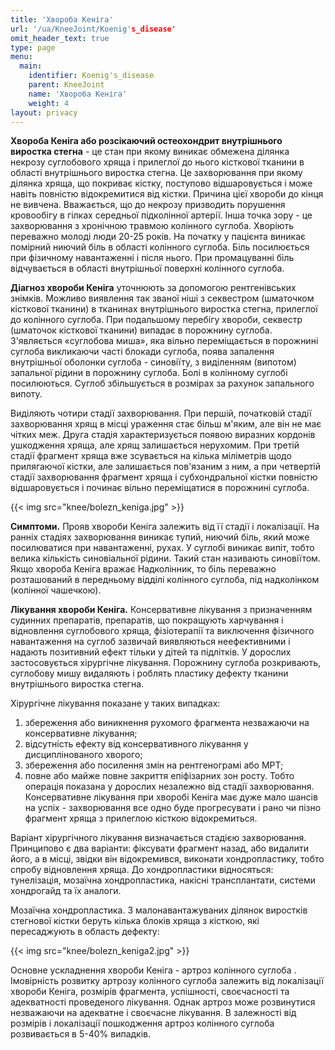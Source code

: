 ```yaml
---
title: 'Хвороба Кеніга'
url: '/ua/KneeJoint/Koenig's_disease'
omit_header_text: true
type: page
menu:
  main:
    identifier: Koenig's_disease
    parent: KneeJoint
    name: 'Хвороба Кеніга'
    weight: 4
layout: privacy
---
```


**Хвороба Кеніга або розсікаючий остеохондрит внутрішнього виростка стегна** - це стан при якому виникає обмежена ділянка некрозу суглобового хряща і прилеглої до нього кісткової тканини в області внутрішнього виростка стегна. Це захворювання при якому ділянка хряща, що покриває кістку, поступово відшаровується і може навіть повністю відокремитися від кістки. Причина цієї хвороби до кінця не вивчена. Вважається, що до некрозу призводить порушення кровообігу в гілках середньої підколінної артерії. Інша точка зору - це захворювання з хронічною травмою колінного суглоба. Хворіють переважно молоді люди 20-25 років. На початку у пацієнта виникає помірний ниючий біль в області колінного суглоба. Біль посилюється при фізичному навантаженні і після нього. При промацуванні біль відчувається в області внутрішньої поверхні колінного суглоба.

**Діагноз хвороби Кеніга** уточнюють за допомогою рентгенівських знімків. Можливо виявлення так званої ніші з секвестром (шматочком кісткової тканини) в тканинах внутрішнього виростка стегна, прилеглої до колінного суглоба. При подальшому перебігу хвороби, секвестр (шматочок кісткової тканини) випадає в порожнину суглоба. З'являється «суглобова миша», яка вільно переміщається в порожнині суглоба викликаючи часті блокади суглоба, поява запалення внутрішньої оболонки суглоба - синовіїту, з виділенням (випотом) запальної рідини в порожнину суглоба. Болі в колінному суглобі посилюються. Суглоб збільшується в розмірах за рахунок запального випоту.

Виділяють чотири стадії захворювання. При першій, початковій стадії захворювання хрящ в місці ураження стає більш м'яким, але він не має чітких меж. Друга стадія характеризується появою виразних кордонів ушкодження хряща, але хрящ залишається нерухомим. При третій стадії фрагмент хряща вже зсувається на кілька міліметрів щодо прилягаючої кістки, але залишається пов'язаним з ним, а при четвертій стадії захворювання фрагмент хряща і субхондральної кістки повністю відшаровується і починає вільно переміщатися в порожнині суглоба.

{{< img src="knee/bolezn_keniga.jpg" >}}

**Симптоми.** Прояв хвороби Кеніга залежить від її стадії і локалізації. На ранніх стадіях захворювання виникає тупий, ниючий біль, який може посилюватися при навантаженні, рухах. У суглобі виникає випіт, тобто велика кількість синовіальної рідини. Такий стан називають синовіїтом. Якщо хвороба Кеніга вражає Надколінник, то біль переважно розташований в передньому відділі колінного суглоба, під надколінком (колінної чашечкою).

**Лікування хвороби Кеніга.** Консервативне лікування з призначенням судинних препаратів, препаратів, що покращують харчування і відновлення суглобового хряща, фізіотерапії та виключення фізичного навантаження на суглоб зазвичай виявляються неефективними і надають позитивний ефект тільки у дітей та підлітків. У дорослих застосовується хірургічне лікування. Порожнину суглоба розкривають, суглобову мишу видаляють і роблять пластику дефекту тканини внутрішнього виростка стегна.

Хірургічне лікування показане у таких випадках:
1) збереження або виникнення рухомого фрагмента незважаючи на консервативне лікування;
2) відсутність ефекту від консервативного лікування у дисциплінованого хворого;
3) збереження або посилення змін на рентгенограмі або МРТ;
4) повне або майже повне закриття епіфізарних зон росту. Тобто операція показана у дорослих незалежно від стадії захворювання. Консервативне лікування при хворобі Кеніга має дуже мало шансів на успіх - захворювання все одно буде прогресувати і рано чи пізно фрагмент хряща з прилеглою кісткою відокремиться.

Варіант хірургічного лікування визначається стадією захворювання. Принципово є два варіанти: фіксувати фрагмент назад, або видалити його, а в місці, звідки він відокремився, виконати хондропластику, тобто спробу відновлення хряща. До хондропластики відносяться: тунелізація, мозаїчна хондропластика, накісні трансплантати, системи хондрогайд та їх аналоги.

Мозаїчна хондропластика. З малонавантажуваних ділянок виростків стегнової кістки беруть кілька блоків хряща з кісткою, які пересаджують в область дефекту:

{{< img src="knee/bolezn_keniga2.jpg" >}}

Основне ускладнення хвороби Кеніга - артроз колінного суглоба . Імовірність розвитку артрозу колінного суглоба залежить від локалізації хвороби Кеніга, розмірів фрагмента, успішності, своєчасності та адекватності проведеного лікування. Однак артроз може розвинутися незважаючи на адекватне і своєчасне лікування. В залежності від розмірів і локалізації пошкодження артроз колінного суглоба розвивається в 5-40% випадків.

